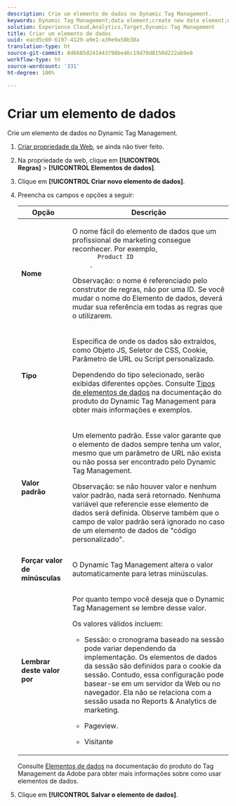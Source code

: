 ```yaml
---
description: Crie um elemento de dados no Dynamic Tag Management.
keywords: Dynamic Tag Management;data element;create new data element;name;type;default value;force lowercase value;remember this value for
solution: Experience Cloud,Analytics,Target,Dynamic Tag Management
title: Criar um elemento de dados
uuid: eacd5c60-6197-4129-a9e1-a39e9a58b38a
translation-type: ht
source-git-commit: 8d6685d241443798be46c19d70d8150d222ab9e8
workflow-type: ht
source-wordcount: '331'
ht-degree: 100%

---
```



# Criar um elemento de dados

Crie um elemento de dados no Dynamic Tag Management.

1. [Criar propriedade da Web](/help/implement/other/dtm/t-create-web-property.md), se ainda não tiver feito.
1. Na propriedade da web, clique em **[!UICONTROL Regras]** > **[!UICONTROL Elementos de dados]**.
1. Clique em **[!UICONTROL Criar novo elemento de dados]**.
1. Preencha os campos e opções a seguir:

   <table id="choicetable_681F7D5B86534FF0B6DB67E117B8E381"> 
    <thead class="chhead sthead"> 
      <th class="choptionhd"> Opção</th> 
      <th class="chdeschd"> Descrição</th> 
    </thead> 
    <tr class="chrow strow"> 
      <td class="choption"><strong>Nome</strong></td> 
      <td class="chdesc stentry"> <p>O nome fácil do elemento de dados que um profissional de marketing consegue reconhecer. Por exemplo, 
        <code>
          Product ID
        </code>. </p> <p> <p>Observação: o nome é referenciado pelo construtor de regras, não por uma ID. Se você mudar o nome do Elemento de dados, deverá mudar sua referência em todas as regras que o utilizarem. </p> </p> </td> 
    </tr> 
    <tr class="chrow strow"> 
      <td class="choption"><strong>Tipo</strong></td> 
      <td class="chdesc stentry"> <p> Especifica de onde os dados são extraídos, como Objeto JS, Seletor de CSS, Cookie, Parâmetro de URL ou Script personalizado. </p> <p>Dependendo do tipo selecionado, serão exibidas diferentes opções. Consulte <a href="https://docs.adobe.com/content/help/pt-BR/dtm/using/resources/data-elements.html">Tipos de elementos de dados</a> na documentação do produto do Dynamic Tag Management para obter mais informações e exemplos. </p> </td> 
    </tr> 
    <tr class="chrow strow"> 
      <td class="choption"><strong>Valor padrão</strong></td> 
      <td class="chdesc stentry"> <p>Um elemento padrão. Esse valor garante que o elemento de dados sempre tenha um valor, mesmo que um parâmetro de URL não exista ou não possa ser encontrado pelo Dynamic Tag Management. </p> <p> <p>Observação: se não houver valor e nenhum valor padrão, nada será retornado. Nenhuma variável que referencie esse elemento de dados será definida. Observe também que o campo de valor padrão será ignorado no caso de um elemento de dados de "código personalizado". </p> </p> </td> 
    </tr> 
    <tr class="chrow strow"> 
      <td class="choption"><strong>Forçar valor de minúsculas</strong></td> 
      <td class="chdesc stentry"> <p>O Dynamic Tag Management altera o valor automaticamente para letras minúsculas. </p> </td> 
    </tr> 
    <tr class="chrow strow"> 
      <td class="choption"><strong>Lembrar deste valor por</strong></td> 
      <td class="chdesc stentry"> <p>Por quanto tempo você deseja que o Dynamic Tag Management se lembre desse valor. </p> <p> Os valores válidos incluem: </p> 
      <ul id="ul_52F6CD8FC22942208F3F45492E914104"> 
        <li id="li_32E4366C5B2E46D788CD8478620FE3E0"> <p>Sessão: o cronograma baseado na sessão pode variar dependendo da implementação. Os elementos de dados da sessão são definidos para o cookie da sessão. Contudo, essa configuração pode basear-se em um servidor da Web ou no navegador. Ela não se relaciona com a sessão usada no Reports &amp; Analytics de marketing. </p> </li> 
        <li id="li_8A944564BF7643E4B21F0EF2394B3FE8"> <p>Pageview. </p> </li> 
        <li id="li_5C8A2F2392FD475AA89DDA7D5B5CF88B"> <p>Visitante </p> </li> 
      </ul> </td> 
    </tr> 
   </table>

   Consulte [Elementos de dados](https://docs.adobe.com/content/help/pt-BR/dtm/using/resources/data-elements.html) na documentação do produto do Tag Management da Adobe para obter mais informações sobre como usar elementos de dados.
1. Clique em **[!UICONTROL Salvar o elemento de dados]**.
